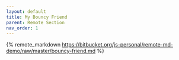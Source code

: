```yaml
---
layout: default
title: My Bouncy Friend
parent: Remote Section
nav_order: 1
---
```


<!-- This is grabbing files from master -->
{% remote_markdown https://bitbucket.org/js-personal/remote-md-demo/raw/master/bouncy-friend.md %}

<!--
Optionally you can get a commit or a cut tag

{% remote_markdown https://bitbucket.org/js-personal/remote-md-demo/raw/11b1f86390a0fb4421d84ebcb469e03db876e2b7/bouncy-friend.md %}
-->
